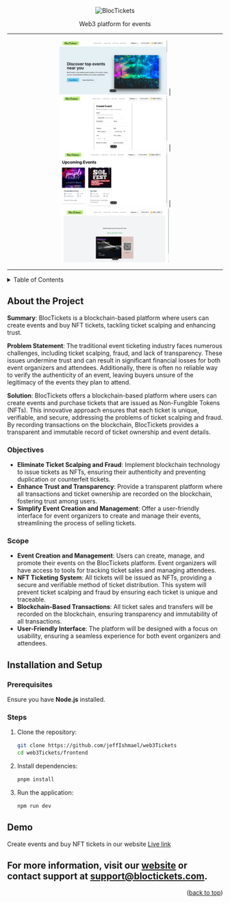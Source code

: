 <!-- TITLE -->
<p align="center">
<img src="https://github.com/johnnjuki/bloctickets/assets/84154246/f5c117ef-1d2e-4adf-88e3-da3197b8a5a9" width="200px" alt="BlocTickets" />

  <p align="center">Web3 platform for events</p>
</p>

------

<div align="center">
<img src="./Home.png" width=50% height=50%> | <img src="./Create event.png" width=50% height=50%> | <img src="./events.png" width=50% height=50%> | <img src="./image.png" width=50% height=50%>
</div>

------

<details>
<summary> Table of Contents</summary>

- [About the Project](#about-the-project)
- [Installation and Setup](#setup-guide)
- [Demo](#demo)

</details>

## About the Project

**Summary**: BlocTickets is a blockchain-based platform where users can create events and buy NFT tickets, tackling ticket scalping and enhancing trust. 

**Problem Statement**: The traditional event ticketing industry faces numerous challenges, including ticket scalping, fraud, and lack of transparency. These issues undermine trust and can result in significant financial losses for both event organizers and attendees. Additionally, there is often no reliable way to verify the authenticity of an event, leaving buyers unsure of the legitimacy of the events they plan to attend.

**Solution**: BlocTickets offers a blockchain-based platform where users can create events and purchase tickets that are issued as Non-Fungible Tokens (NFTs). This innovative approach ensures that each ticket is unique, verifiable, and secure, addressing the problems of ticket scalping and fraud. By recording transactions on the blockchain, BlocTickets provides a transparent and immutable record of ticket ownership and event details.

### Objectives
- **Eliminate Ticket Scalping and Fraud**: Implement blockchain technology to issue tickets as NFTs, ensuring their authenticity and preventing duplication or counterfeit tickets.
- **Enhance Trust and Transparency**: Provide a transparent platform where all transactions and ticket ownership are recorded on the blockchain, fostering trust among users.
- **Simplify Event Creation and Management**: Offer a user-friendly interface for event organizers to create and manage their events, streamlining the process of selling tickets.

### Scope
- **Event Creation and Management**: Users can create, manage, and promote their events on the BlocTickets platform. Event organizers will have access to tools for tracking ticket sales and managing attendees.
- **NFT Ticketing System**: All tickets will be issued as NFTs, providing a secure and verifiable method of ticket distribution. This system will prevent ticket scalping and fraud by ensuring each ticket is unique and traceable.
- **Blockchain-Based Transactions**: All ticket sales and transfers will be recorded on the blockchain, ensuring transparency and immutability of all transactions.
- **User-Friendly Interface**: The platform will be designed with a focus on usability, ensuring a seamless experience for both event organizers and attendees.


## Installation and Setup

### Prerequisites
Ensure you have **Node.js** installed.

### Steps
1. Clone the repository:
   ```bash
   git clone https://github.com/jeffIshmael/web3Tickets
   cd web3Tickets/frontend
   ```
2. Install dependencies:

    ```bash
    pnpm install
    ```

3. Run the application:

    ```bash
    npm run dev
    ```

## Demo
Create events and buy NFT tickets in our website [Live link](https://bloc-tickets.vercel.app/)

For more information, visit our [website](https://bloc-tickets.vercel.app/) or contact support at [support@bloctickets.com](mailto:jeffianmuchiri24@gmail.com).
------

<p align="right">(<a href="#top">back to top</a>)</p>
